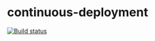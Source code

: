 # continuous-deployment
[![Build status](https://ci.appveyor.com/api/projects/status/7dh8r8c7xbt2p68f?svg=true)](https://ci.appveyor.com/project/Suren73/continuous-deployment)
